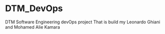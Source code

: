 # DTM_DevOps
DTM Software Engineering devOps project
That is build my Leonardo Ghiani and Mohamed Alie Kamara
